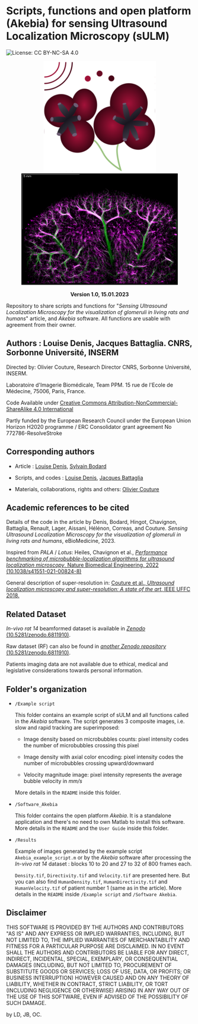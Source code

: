 # Scripts, functions and open platform (Akebia) for sensing Ultrasound Localization Microscopy (sULM)

![License: CC BY-NC-SA 4.0](https://img.shields.io/badge/License-CC%20BY--NC--SA%204.0-lightgrey.svg)

<p align="center">
<img src="/Images/logo_akebia.png" height="300">
<img src="/Images/Rat14Kidney_Density.png" height="300">
</p>
<p align ="center">
<b>Version 1.0, 15.01.2023</b>
</p>

Repository to share scripts and functions for "_Sensing Ultrasound Localization Microscopy for the visualization of glomeruli in living rats and humans_" article, and <em>Akebia</em> software. All functions are usable with agreement from their owner.

## Authors : Louise Denis, Jacques Battaglia. CNRS, Sorbonne Université, INSERM 
Directed by: Olivier Couture, Research Director CNRS, Sorbonne Université, INSERM.

Laboratoire d'Imagerie Biomédicale, Team PPM. 15 rue de l'Ecole de Médecine, 75006, Paris, France.

Code Available under [Creative Commons Attribution-NonCommercial-ShareAlike 4.0 International](https://creativecommons.org/licenses/by-nc-sa/4.0/)  

Partly funded by the European Research Council under the European Union Horizon H2020 programme / ERC Consolidator grant agreement No 772786-ResolveStroke

## Corresponding authors
* Article : [Louise Denis](mailto:louise.denis@sorbonne-universite.fr), [Sylvain Bodard](mailto:sylvain.bodard@aphp.fr) 

* Scripts, and codes : [Louise Denis](mailto:louise.denis@sorbonne-universite.fr), [Jacques Battaglia](mailto:jacques.battaglia@sorbonne-universite.fr)

* Materials, collaborations, rights and others: [Olivier Couture](mailto:olivier.couture@sorbonne-universite.fr)

## Academic references to be cited
Details of the code in the article by Denis, Bodard, Hingot, Chavignon, Battaglia, Renault, Lager, Aissani, Hélénon, Correas, and Couture. _Sensing Ultrasound Localization Microscopy for the visualization of glomeruli in living rats and humans_, eBioMedicine, 2023. 

Inspired from <em>PALA</em> / <em>Lotus</em>: Heiles, Chavignon et al., [_Performance benchmarking of microbubble-localization algorithms for ultrasound localization microscopy_, Nature Biomedical Engineering, 2022 (10.1038/s41551-021-00824-8)](https://www.nature.com/articles/s41551-021-00824-8)

General description of super-resolution in: [Couture et al., _Ultrasound localization microscopy and super-resolution: A state of the art_, IEEE UFFC 2018.](https://doi.org/10.1109/TUFFC.2018.2850811)


## Related Dataset
_In-vivo rat 14_ beamformed dataset is available in [<em>Zenodo</em> (10.5281/zenodo.6811910)](https://zenodo.org/record/6811910#.ZA9dV3bMLid). 

Raw dataset (RF) can also be found in [<em>another Zenodo repository </em> (10.5281/zenodo.6811910)](https://zenodo.org/records/11395562). 

Patients imaging data are not available due to ethical, medical and legislative considerations towards personal information. 

## Folder's organization
* `/Example script`

  This folder contains an example script of sULM and all functions called in the <em>Akebia</em> software. The script generates 3 composite images, i.e. slow and rapid tracking are superimposed: 

  * Image density based on microbubbles counts: pixel intensity codes the number of microbubbles crossing this pixel

  * Image density with axial color encoding: pixel intensity codes the number of microbubbles crossing upward/downward

  * Velocity magnitude image: pixel intensity represents the average bubble velocity in _mm/s_

  More details in the `README` inside this folder.

* `/Software_Akebia`

  This folder contains the open platform <em>Akebia</em>. It is a standalone application and there's no need to own Matlab to install this software. More details in the `README` and the `User Guide` inside this folder.

* `/Results`

  Example of images generated by the example script `Akebia_example_script.m` or by the <em>Akebia</em> software after processing the _In-vivo rat 14_ dataset : blocks 10 to 20 and 27 to 32 of 800 frames each.

  `Density.tif`, `Directivity.tif` and `Velocity.tif` are presented here. But you can also find `HumanDensity.tif`, `HumanDirectivity.tif` and `HumanVelocity.tif` of patient number 1 (same as in the article). More details in the `README` inside `/Example script` and `/Software Akebia`.

## Disclaimer
THIS SOFTWARE IS PROVIDED BY THE AUTHORS AND CONTRIBUTORS "AS IS" AND ANY EXPRESS OR IMPLIED WARRANTIES, INCLUDING, BUT NOT LIMITED TO, THE IMPLIED WARRANTIES OF MERCHANTABILITY AND FITNESS FOR A PARTICULAR PURPOSE ARE DISCLAIMED. IN NO EVENT SHALL THE AUTHORS AND CONTRIBUTORS BE LIABLE FOR ANY DIRECT, INDIRECT, INCIDENTAL, SPECIAL, EXEMPLARY, OR CONSEQUENTIAL DAMAGES (INCLUDING, BUT NOT LIMITED TO, PROCUREMENT OF SUBSTITUTE GOODS OR SERVICES; LOSS OF USE, DATA, OR PROFITS; OR BUSINESS INTERRUPTION) HOWEVER CAUSED AND ON ANY THEORY OF LIABILITY, WHETHER IN CONTRACT, STRICT LIABILITY, OR TORT (INCLUDING NEGLIGENCE OR OTHERWISE) ARISING IN ANY WAY OUT OF THE USE OF THIS SOFTWARE, EVEN IF ADVISED OF THE POSSIBILITY OF SUCH DAMAGE.

by LD, JB, OC.
